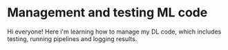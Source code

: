 # Management and testing ML code
Hi everyone!
Here i'm learning how to manage my DL code, which includes testing, running pipelines and logging results.
